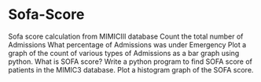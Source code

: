 # Sofa-Score
Sofa  score calculation from MIMICIII database
Count the total number of Admissions
What percentage of Admissions was under Emergency
Plot a graph of the count of various types of Admissions as a bar graph using python.
What is SOFA score? Write a python program to find SOFA score of patients in the MIMIC3 database. 
Plot a histogram graph of the SOFA score. 
